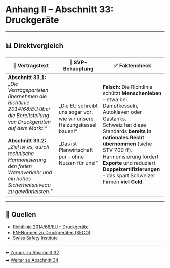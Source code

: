# Anhang II – Abschnitt 33: Druckgeräte

---

## 📊 Direktvergleich

| 📜 **Vertragstext** | 🧨 **SVP-Behauptung** | ✅ **Faktencheck** |
|---------------------|-----------------------|--------------------|
| **Abschnitt 33.1:** _„Die Vertragsparteien übernehmen die Richtlinie 2014/68/EU über die Bereitstellung von Druckgeräten auf dem Markt.“_ <br><br> **Abschnitt 33.2:** _„Ziel ist es, durch technische Harmonisierung den freien Warenverkehr und ein hohes Sicherheitsniveau zu gewährleisten.“_ | „Die EU schreibt uns sogar vor, wie wir unsere Heizungskessel bauen!“ <br><br> „Das ist Planwirtschaft pur – ohne Nutzen für uns!“ | **Falsch:** Die Richtlinie schützt **Menschenleben** – etwa bei Dampfkesseln, Autoklaven oder Gastanks. <br> Schweiz hat diese Standards **bereits in nationales Recht übernommen** (siehe STV 700 ff). <br> Harmonisierung fördert **Exporte** und reduziert **Doppelzertifizierungen** – das spart Schweizer Firmen **viel Geld**. |

---

## 🔗 Quellen

- [Richtlinie 2014/68/EU – Druckgeräte](https://eur-lex.europa.eu/legal-content/DE/TXT/?uri=CELEX:32014L0068)
- [EN-Normen zu Druckgeräten (SECO)](https://www.seco.admin.ch/)
- [Swiss Safety Institute](https://www.swiss-safety.ch/)

---

⬅️ [Zurück zu Abschnitt 32](abschnitt_32.md)  
➡️ [Weiter zu Abschnitt 34](abschnitt_34.md)

